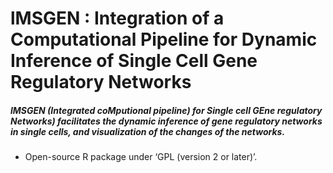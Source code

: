 # lMSGEN : Integration of a Computational Pipeline for Dynamic Inference of Single Cell Gene Regulatory Networks 
##### lMSGEN (Integrated coMputional pipeline) for Single cell GEne regulatory Networks) facilitates the dynamic inference of gene regulatory networks in single cells, and visualization of the changes of the networks.

* Open-source R package under ‘GPL (version 2 or later)’. 
